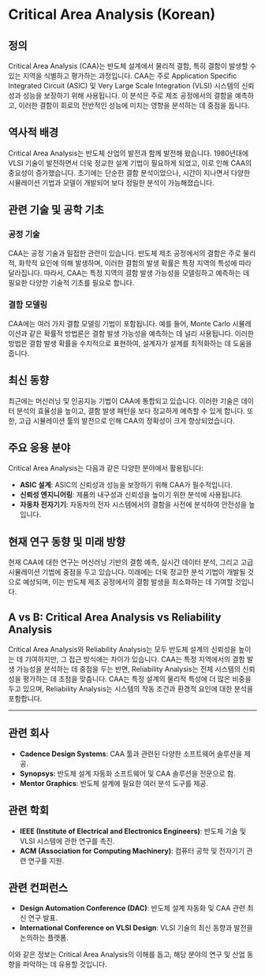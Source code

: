 # Critical Area Analysis (Korean)

## 정의
Critical Area Analysis (CAA)는 반도체 설계에서 물리적 결함, 특히 결함이 발생할 수 있는 지역을 식별하고 평가하는 과정입니다. CAA는 주로 Application Specific Integrated Circuit (ASIC) 및 Very Large Scale Integration (VLSI) 시스템의 신뢰성과 성능을 보장하기 위해 사용됩니다. 이 분석은 주로 제조 공정에서의 결함을 예측하고, 이러한 결함이 회로의 전반적인 성능에 미치는 영향을 분석하는 데 중점을 둡니다.

## 역사적 배경
Critical Area Analysis는 반도체 산업의 발전과 함께 발전해 왔습니다. 1980년대에 VLSI 기술이 발전하면서 더욱 정교한 설계 기법이 필요하게 되었고, 이로 인해 CAA의 중요성이 증가했습니다. 초기에는 단순한 결함 분석이었으나, 시간이 지나면서 다양한 시뮬레이션 기법과 모델이 개발되어 보다 정밀한 분석이 가능해졌습니다.

## 관련 기술 및 공학 기초
### 공정 기술
CAA는 공정 기술과 밀접한 관련이 있습니다. 반도체 제조 공정에서의 결함은 주로 물리적, 화학적 요인에 의해 발생하며, 이러한 결함의 발생 확률은 특정 지역의 특성에 따라 달라집니다. 따라서, CAA는 특정 지역의 결함 발생 가능성을 모델링하고 예측하는 데 필요한 다양한 기술적 기초를 필요로 합니다.

### 결함 모델링
CAA에는 여러 가지 결함 모델링 기법이 포함됩니다. 예를 들어, Monte Carlo 시뮬레이션과 같은 확률적 방법론은 결함 발생 가능성을 예측하는 데 널리 사용됩니다. 이러한 방법은 결함 발생 확률을 수치적으로 표현하여, 설계자가 설계를 최적화하는 데 도움을 줍니다.

## 최신 동향
최근에는 머신러닝 및 인공지능 기법이 CAA에 통합되고 있습니다. 이러한 기술은 데이터 분석의 효율성을 높이고, 결함 발생 패턴을 보다 정교하게 예측할 수 있게 합니다. 또한, 고급 시뮬레이션 툴의 발전으로 인해 CAA의 정확성이 크게 향상되었습니다.

## 주요 응용 분야
Critical Area Analysis는 다음과 같은 다양한 분야에서 활용됩니다:

- **ASIC 설계**: ASIC의 신뢰성과 성능을 보장하기 위해 CAA가 필수적입니다.
- **신뢰성 엔지니어링**: 제품의 내구성과 신뢰성을 높이기 위한 분석에 사용됩니다.
- **자동차 전자기기**: 자동차의 전자 시스템에서의 결함을 사전에 분석하여 안전성을 높입니다.

## 현재 연구 동향 및 미래 방향
현재 CAA에 대한 연구는 머신러닝 기반의 결함 예측, 실시간 데이터 분석, 그리고 고급 시뮬레이션 기법에 중점을 두고 있습니다. 미래에는 더욱 정교한 분석 기법이 개발될 것으로 예상되며, 이는 반도체 제조 공정에서의 결함 발생을 최소화하는 데 기여할 것입니다.

## A vs B: Critical Area Analysis vs Reliability Analysis
Critical Area Analysis와 Reliability Analysis는 모두 반도체 설계의 신뢰성을 높이는 데 기여하지만, 그 접근 방식에는 차이가 있습니다. CAA는 특정 지역에서의 결함 발생 가능성을 분석하는 데 중점을 두는 반면, Reliability Analysis는 전체 시스템의 신뢰성을 평가하는 데 초점을 맞춥니다. CAA는 특정 설계의 물리적 특성에 더 많은 비중을 두고 있으며, Reliability Analysis는 시스템의 작동 조건과 환경적 요인에 대한 분석을 포함합니다.

---

## 관련 회사
- **Cadence Design Systems**: CAA 툴과 관련된 다양한 소프트웨어 솔루션을 제공.
- **Synopsys**: 반도체 설계 자동화 소프트웨어 및 CAA 솔루션을 전문으로 함.
- **Mentor Graphics**: 반도체 설계에 필요한 여러 분석 도구를 제공.

## 관련 학회
- **IEEE (Institute of Electrical and Electronics Engineers)**: 반도체 기술 및 VLSI 시스템에 관한 연구를 촉진.
- **ACM (Association for Computing Machinery)**: 컴퓨터 공학 및 전자기기 관련 연구를 지원.

## 관련 컨퍼런스
- **Design Automation Conference (DAC)**: 반도체 설계 자동화 및 CAA 관련 최신 연구 발표.
- **International Conference on VLSI Design**: VLSI 기술의 최신 동향과 발전을 논의하는 플랫폼.

이와 같은 정보는 Critical Area Analysis의 이해를 돕고, 해당 분야의 연구 및 산업 동향을 파악하는 데 유용할 것입니다.
